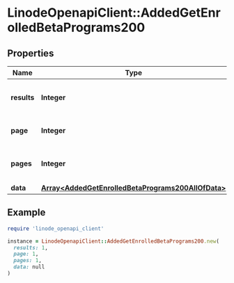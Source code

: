 # LinodeOpenapiClient::AddedGetEnrolledBetaPrograms200

## Properties

| Name | Type | Description | Notes |
| ---- | ---- | ----------- | ----- |
| **results** | **Integer** | __Read-only__ The total number of results. | [optional][readonly] |
| **page** | **Integer** | __Read-only__ The current [page](https://techdocs.akamai.com/linode-api/reference/pagination). | [optional][readonly] |
| **pages** | **Integer** | __Read-only__ The total number of [pages](https://techdocs.akamai.com/linode-api/reference/pagination). | [optional][readonly] |
| **data** | [**Array&lt;AddedGetEnrolledBetaPrograms200AllOfData&gt;**](AddedGetEnrolledBetaPrograms200AllOfData.md) |  | [optional] |

## Example

```ruby
require 'linode_openapi_client'

instance = LinodeOpenapiClient::AddedGetEnrolledBetaPrograms200.new(
  results: 1,
  page: 1,
  pages: 1,
  data: null
)
```


